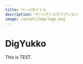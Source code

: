 ```yaml
---
title: ページタイトル
description: ページディスクリプション
image: /assets/img/logo.png
---
```


# DigYukko

This is TEST.
